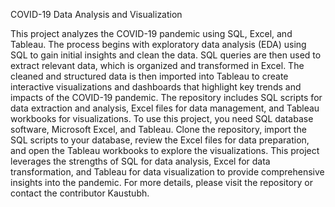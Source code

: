 COVID-19 Data Analysis and Visualization

This project analyzes the COVID-19 pandemic using SQL, Excel, and Tableau. The process begins with exploratory data analysis (EDA) using SQL to gain initial insights and clean the data. SQL queries are then used to extract relevant data, which is organized and transformed in Excel. The cleaned and structured data is then imported into Tableau to create interactive visualizations and dashboards that highlight key trends and impacts of the COVID-19 pandemic. The repository includes SQL scripts for data extraction and analysis, Excel files for data management, and Tableau workbooks for visualizations. To use this project, you need SQL database software, Microsoft Excel, and Tableau. Clone the repository, import the SQL scripts to your database, review the Excel files for data preparation, and open the Tableau workbooks to explore the visualizations. This project leverages the strengths of SQL for data analysis, Excel for data transformation, and Tableau for data visualization to provide comprehensive insights into the pandemic. For more details, please visit the repository or contact the contributor Kaustubh.
